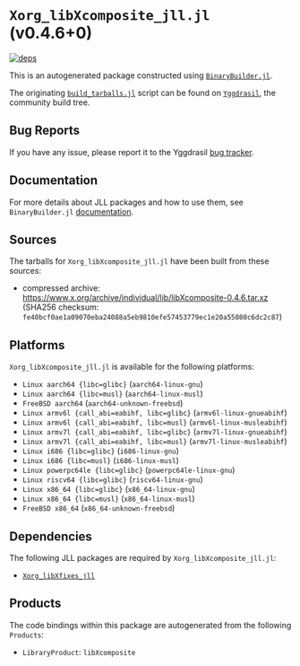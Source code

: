 # `Xorg_libXcomposite_jll.jl` (v0.4.6+0)

[![deps](https://juliahub.com/docs/Xorg_libXcomposite_jll/deps.svg)](https://juliahub.com/ui/Packages/General/Xorg_libXcomposite_jll/)

This is an autogenerated package constructed using [`BinaryBuilder.jl`](https://github.com/JuliaPackaging/BinaryBuilder.jl).

The originating [`build_tarballs.jl`](https://github.com/JuliaPackaging/Yggdrasil/blob/76f2ca10789ceb6ae1582e1939ec587d43ab7f6e/X/Xorg_libXcomposite/build_tarballs.jl) script can be found on [`Yggdrasil`](https://github.com/JuliaPackaging/Yggdrasil/), the community build tree.

## Bug Reports

If you have any issue, please report it to the Yggdrasil [bug tracker](https://github.com/JuliaPackaging/Yggdrasil/issues).

## Documentation

For more details about JLL packages and how to use them, see `BinaryBuilder.jl` [documentation](https://docs.binarybuilder.org/stable/jll/).

## Sources

The tarballs for `Xorg_libXcomposite_jll.jl` have been built from these sources:

* compressed archive: https://www.x.org/archive/individual/lib/libXcomposite-0.4.6.tar.xz (SHA256 checksum: `fe40bcf0ae1a09070eba24088a5eb9810efe57453779ec1e20a55080c6dc2c87`)

## Platforms

`Xorg_libXcomposite_jll.jl` is available for the following platforms:

* `Linux aarch64 {libc=glibc}` (`aarch64-linux-gnu`)
* `Linux aarch64 {libc=musl}` (`aarch64-linux-musl`)
* `FreeBSD aarch64` (`aarch64-unknown-freebsd`)
* `Linux armv6l {call_abi=eabihf, libc=glibc}` (`armv6l-linux-gnueabihf`)
* `Linux armv6l {call_abi=eabihf, libc=musl}` (`armv6l-linux-musleabihf`)
* `Linux armv7l {call_abi=eabihf, libc=glibc}` (`armv7l-linux-gnueabihf`)
* `Linux armv7l {call_abi=eabihf, libc=musl}` (`armv7l-linux-musleabihf`)
* `Linux i686 {libc=glibc}` (`i686-linux-gnu`)
* `Linux i686 {libc=musl}` (`i686-linux-musl`)
* `Linux powerpc64le {libc=glibc}` (`powerpc64le-linux-gnu`)
* `Linux riscv64 {libc=glibc}` (`riscv64-linux-gnu`)
* `Linux x86_64 {libc=glibc}` (`x86_64-linux-gnu`)
* `Linux x86_64 {libc=musl}` (`x86_64-linux-musl`)
* `FreeBSD x86_64` (`x86_64-unknown-freebsd`)

## Dependencies

The following JLL packages are required by `Xorg_libXcomposite_jll.jl`:

* [`Xorg_libXfixes_jll`](https://github.com/JuliaBinaryWrappers/Xorg_libXfixes_jll.jl)

## Products

The code bindings within this package are autogenerated from the following `Products`:

* `LibraryProduct`: `libXcomposite`
